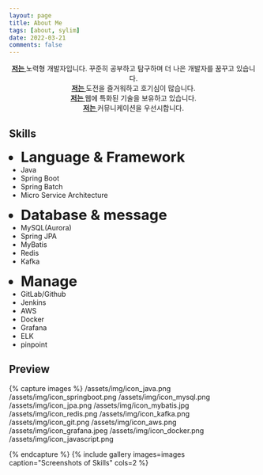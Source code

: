 ```yaml
---
layout: page
title: About Me
tags: [about, sylim]
date: 2022-03-21
comments: false
---
```

    
<center>
	<a href="http://sylim95.github.io/"><b>저는 </b></a>노력형 개발자입니다. 꾸준히 공부하고 탐구하며 더 나은 개발자를 꿈꾸고 있습니다.<br>
	<a href="http://sylim95.github.io/"><b>저는 </b></a>도전을 즐거워하고 호기심이 많습니다.<br>
	<a href="http://sylim95.github.io/"><b>저는 </b></a>웹에 특화된 기술을 보유하고 있습니다.<br>
	<a href="http://sylim95.github.io/"><b>저는 </b></a>커뮤니케이션을 우선시합니다.
</center>

## Skills
<ul class="skills">
	<li style="font-weight: bold;font-size: 29px;">Language & Framework</li>
	<li>Java</li> 
    <li>Spring Boot</li> 
	<li>Spring Batch</li> 
    <li>Micro Service Architecture</li> 
</ul>
<ul class="skills">
	<li style="font-weight: bold;font-size: 29px;">Database & message</li>  
	<li>MySQL(Aurora)</li> 
    <li>Spring JPA</li> 
    <li>MyBatis</li> 
	<li>Redis</li> 
	<li>Kafka</li> 
</ul>
<ul class="skills">
	<li style="font-weight: bold;font-size: 29px;">Manage</li>  
	<li>GitLab/Github</li> 
	<li>Jenkins</li> 
    <li>AWS</li> 
    <li>Docker</li> 
    <li>Grafana</li> 
    <li>ELK</li> 
    <li>pinpoint</li> 
</ul>
<div style="float:none; clear:both; height: 0; border: none;"></div>


## Preview

{% capture images %}
    /assets/img/icon_java.png
    /assets/img/icon_springboot.png
    /assets/img/icon_mysql.png
    /assets/img/icon_jpa.png
    /assets/img/icon_mybatis.jpg
    /assets/img/icon_redis.png
    /assets/img/icon_kafka.png
    /assets/img/icon_git.png
    /assets/img/icon_aws.png
    /assets/img/icon_grafana.jpeg
    /assets/img/icon_docker.png
    /assets/img/icon_javascript.png
    
{% endcapture %}
{% include gallery images=images caption="Screenshots of Skills" cols=2 %}

